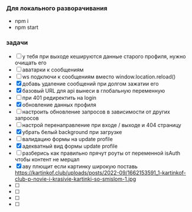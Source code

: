 ### Для локального разворачивания
 - npm i
 - npm start

### задачи

- [ ] у тебя при выходе кешируются данные старого профиля, нужно очищать его
- [ ] аватарки к сообщениям
- [ ] ws подключи к сообщениям вместо window.location.reload()
- [x] добавь удаление сообщений при долгом зажатии его
- [x] базовый URL для api вынеси в глобальную переменную
- [ ] при 401 редиректить на login
- [x] обновление данных профиля
- [ ] настроить обновление запросов в зависимости от других запросов
- [ ] настрой перенаправление при входе / выходе и 404 страницу
- [x] убрать белый background при загрузке
- [ ] валидацию формы на update profile 
- [x] адекватный вид формы update profile 
- [ ] разберись как правильно прячут роуты от переменной isAuth чтобы контент не мерцал
- [x] аву плющит если картинку широкую поставь https://kartinkof.club/uploads/posts/2022-09/1662153591_1-kartinkof-club-p-novie-i-krasivie-kartinki-so-smislom-1.jpg
- [ ]
- [ ]
- [ ]
- [ ]

